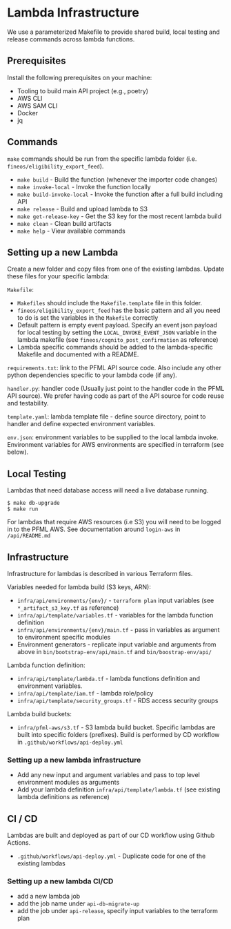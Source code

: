 # Lambda Infrastructure

We use a parameterized Makefile to provide shared build, local testing and release commands across lambda functions.

## Prerequisites

Install the following prerequisites on your machine:
- Tooling to build main API project (e.g., poetry)
- AWS CLI
- AWS SAM CLI
- Docker
- jq

## Commands

`make` commands should be run from the specific lambda folder (i.e. `fineos/eligibility_export_feed`).

- `make build` - Build the function (whenever the importer code changes)
- `make invoke-local` - Invoke the function locally
- `make build-invoke-local` - Invoke the function after a full build including API
- `make release` - Build and upload lambda to S3
- `make get-release-key` - Get the S3 key for the most recent lambda build
- `make clean` - Clean build artifacts
- `make help` - View available commands

## Setting up a new Lambda

Create a new folder and copy files from one of the existing lambdas. Update these files for your specific lambda:

`Makefile`:
* `Makefiles` should include the `Makefile.template` file in this folder.
* `fineos/eligibility_export_feed` has the basic pattern and all you need to do is set the variables in the `Makefile` correctly
* Default pattern is empty event payload. Specify an event json payload for local testing by setting the `LOCAL_INVOKE_EVENT_JSON` variable in the lambda makefile (see `fineos/cognito_post_confirmation` as reference)
* Lambda specific commands should be added to the lambda-specific Makefile and documented with a README.

`requirements.txt`: link to the PFML API source code. Also include any other python dependencies specific to your lambda code (if any).

`handler.py`: handler code (Usually just point to the handler code in the PFML API source). We prefer having code as part of the API source for code reuse and testability.

`template.yaml`: lambda template file - define source directory, point to handler and define expected environment variables.

`env.json`: environment variables to be supplied to the local lambda invoke. Environment variables for AWS environments are specified in terraform (see below).

## Local Testing

Lambdas that need database access will need a live database running.

```
$ make db-upgrade
$ make run
```

For lambdas that require AWS resources (i.e S3) you will need to be logged in to the PFML AWS. See documentation around `login-aws` in `/api/README.md`

## Infrastructure

Infrastructure for lambdas is described in various Terraform files.

Variables needed for lambda build (S3 keys, ARN):
* `infra/api/environments/{env}/` - `terraform plan` input variables (see `*_artifact_s3_key.tf` as reference)
* `infra/api/template/variables.tf` - variables for the lambda function definition
* `infra/api/environments/{env}/main.tf` - pass in variables as argument to environment specific modules
* Environment generators - replicate input variable and arguments from above in `bin/bootstrap-env/api/main.tf` and `bin/boostrap-env/api/`

Lambda function definition:
* `infra/api/template/lambda.tf` - lambda functions definition and environment variables.
* `infra/api/template/iam.tf` - lambda role/policy
* `infra/api/template/security_groups.tf` - RDS access security groups

Lambda build buckets:
* `infra/pfml-aws/s3.tf` - S3 lambda build bucket. Specific lambdas are built into specific folders (prefixes). Build is performed by CD workflow in `.github/workflows/api-deploy.yml`

### Setting up a new lambda infrastructure
* Add any new input and argument variables and pass to top level environment modules as arguments
* Add your lambda definition `infra/api/template/lambda.tf` (see existing lambda definitions as reference)


## CI / CD

Lambdas are built and deployed as part of our CD workflow using Github Actions.

* `.github/workflows/api-deploy.yml` - Duplicate code for one of the existing lambdas

### Setting up a new lambda CI/CD

* add a new lambda job
* add the job name under `api-db-migrate-up`
* add the job under `api-release`, specify input variables to the terraform plan
